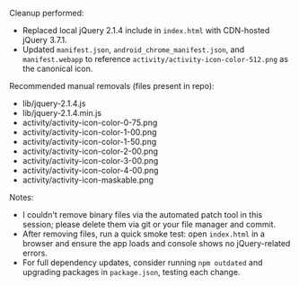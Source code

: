 Cleanup performed:

- Replaced local jQuery 2.1.4 include in `index.html` with CDN-hosted jQuery 3.7.1.
- Updated `manifest.json`, `android_chrome_manifest.json`, and `manifest.webapp` to reference `activity/activity-icon-color-512.png` as the canonical icon.

Recommended manual removals (files present in repo):
- lib/jquery-2.1.4.js
- lib/jquery-2.1.4.min.js
- activity/activity-icon-color-0-75.png
- activity/activity-icon-color-1-00.png
- activity/activity-icon-color-1-50.png
- activity/activity-icon-color-2-00.png
- activity/activity-icon-color-3-00.png
- activity/activity-icon-color-4-00.png
- activity/activity-icon-maskable.png

Notes:
- I couldn't remove binary files via the automated patch tool in this session; please delete them via git or your file manager and commit.
- After removing files, run a quick smoke test: open `index.html` in a browser and ensure the app loads and console shows no jQuery-related errors.
- For full dependency updates, consider running `npm outdated` and upgrading packages in `package.json`, testing each change.
